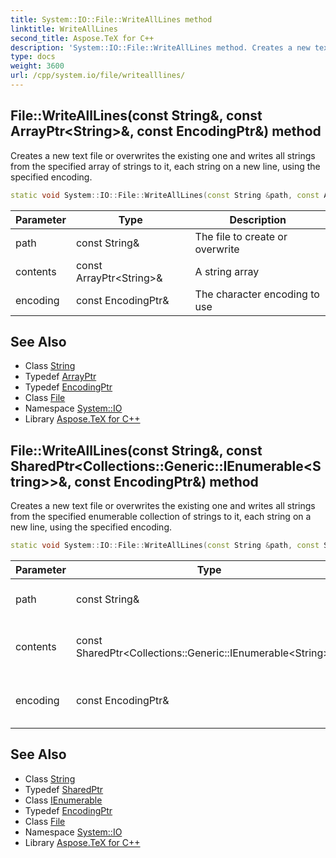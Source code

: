 ```yaml
---
title: System::IO::File::WriteAllLines method
linktitle: WriteAllLines
second_title: Aspose.TeX for C++
description: 'System::IO::File::WriteAllLines method. Creates a new text file or overwrites the existing one and writes all strings from the specified array of strings to it, each string on a new line, using the specified encoding in C++.'
type: docs
weight: 3600
url: /cpp/system.io/file/writealllines/
---
```

## File::WriteAllLines(const String\&, const ArrayPtr\<String\>\&, const EncodingPtr\&) method


Creates a new text file or overwrites the existing one and writes all strings from the specified array of strings to it, each string on a new line, using the specified encoding.

```cpp
static void System::IO::File::WriteAllLines(const String &path, const ArrayPtr<String> &contents, const EncodingPtr &encoding=Text::Encoding::get_UTF8Unmarked())
```


| Parameter | Type | Description |
| --- | --- | --- |
| path | const String\& | The file to create or overwrite |
| contents | const ArrayPtr\<String\>\& | A string array |
| encoding | const EncodingPtr\& | The character encoding to use |

## See Also

* Class [String](../../../system/string/)
* Typedef [ArrayPtr](../../../system/arrayptr/)
* Typedef [EncodingPtr](../../../system/encodingptr/)
* Class [File](../)
* Namespace [System::IO](../../)
* Library [Aspose.TeX for C++](../../../)
## File::WriteAllLines(const String\&, const SharedPtr\<Collections::Generic::IEnumerable\<String\>\>\&, const EncodingPtr\&) method


Creates a new text file or overwrites the existing one and writes all strings from the specified enumerable collection of strings to it, each string on a new line, using the specified encoding.

```cpp
static void System::IO::File::WriteAllLines(const String &path, const SharedPtr<Collections::Generic::IEnumerable<String>> &contents, const EncodingPtr &encoding=Text::Encoding::get_UTF8Unmarked())
```


| Parameter | Type | Description |
| --- | --- | --- |
| path | const String\& | The file to create or overwrite |
| contents | const SharedPtr\<Collections::Generic::IEnumerable\<String\>\>\& | An enumerable collection of strings |
| encoding | const EncodingPtr\& | The character encoding to use |

## See Also

* Class [String](../../../system/string/)
* Typedef [SharedPtr](../../../system/sharedptr/)
* Class [IEnumerable](../../../system.collections.generic/ienumerable/)
* Typedef [EncodingPtr](../../../system/encodingptr/)
* Class [File](../)
* Namespace [System::IO](../../)
* Library [Aspose.TeX for C++](../../../)
